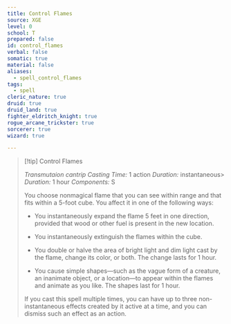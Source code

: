 ```yaml
---
title: Control Flames
source: XGE
level: 0
school: T
prepared: false
id: control_flames
verbal: false
somatic: true
material: false
aliases:
  - spell_control_flames
tags:
  - spell
cleric_nature: true
druid: true
druid_land: true
fighter_eldritch_knight: true
rogue_arcane_trickster: true
sorcerer: true
wizard: true

---
```

>[!tip] Control Flames
>
> *Transmutaion cantrip*
> *Casting Time:* 1 action
> *Duration:* instantaneous> *Duration:* 1 hour
> *Components:* S
>
>You choose nonmagical flame that you can see within range and that fits within a 5-foot cube. You affect it in one of the following ways:
>
>-  You instantaneously expand the flame 5 feet in one direction, provided that wood or other fuel is present in the new location.
>
>-  You instantaneously extinguish the flames within the cube.
>
>-  You double or halve the area of bright light and dim light cast by the flame, change its color, or both. The change lasts for 1 hour.
>
>-  You cause simple shapes—such as the vague form of a creature, an inanimate object, or a location—to appear within the flames and animate as you like. The shapes last for 1 hour.
>
>If you cast this spell multiple times, you can have up to three non-instantaneous effects created by it active at a time, and you can dismiss such an effect as an action.
>

